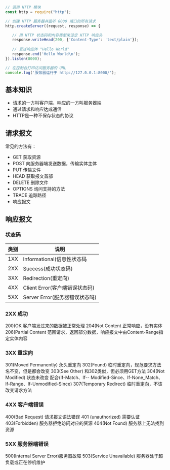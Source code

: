 ```js
// 调用 HTTP 模块
const http = require("http");

// 创建 HTTP 服务器并监听 8000 端口的所有请求
http.createServer((request, response) => {

   // 用 HTTP 状态码和内容类型来设定 HTTP 响应头
   response.writeHead(200, {'Content-Type': 'text/plain'});
   
   // 发送响应体 "Hello World"
   response.end('Hello World\n');
}).listen(8000);

// 在控制台打印访问服务器的 URL
console.log('服务器运行于 http://127.0.0.1:8000/');

```
## 基本知识
- 请求的一方叫客户端，响应的一方叫服务器端
- 通过请求和响应达成通信
- HTTP是一种不保存状态的协议
## 请求报文
常见的方法有：
- GET 获取资源
- POST 向服务器端发送数据，传输实体主体
- PUT 传输文件
- HEAD 获取报文首部
- DELETE 删除文件
- OPTIONS 询问支持的方法
- TRACE 追踪路径
- 响应报文

## 响应报文
### 状态码
|类别|说明|
|-|-|
|1XX|Informational(信息性状态码|
|2XX|Success(成功状态码)|
|3XX|Redirection(重定向)|
|4XX|Client Error(客户端错误状态码)|
|5XX|Server Error(服务器错误状态吗)|

### 2XX 成功
200(OK 客户端发过来的数据被正常处理
204(Not Content 正常响应，没有实体
206(Partial Content 范围请求，返回部分数据，响应报文中由Content-Range指定实体内容
### 3XX 重定向
301(Moved Permanently) 永久重定向
302(Found) 临时重定向，规范要求方法名不变，但是都会改变
303(See Other) 和302类似，但必须用GET方法
304(Not Modified) 状态未改变 配合(If-Match、If-- Modified-Since、If-None_Match、If-Range、If-Unmodified-Since)
307(Temporary Redirect) 临时重定向，不该改变请求方法
### 4XX 客户端错误
400(Bad Request) 请求报文语法错误
401 (unauthorized) 需要认证
403(Forbidden) 服务器拒绝访问对应的资源
404(Not Found) 服务器上无法找到资源
### 5XX 服务器端错误
500(Internal Server Error)服务器故障
503(Service Unavailable) 服务器处于超负载或正在停机维护
